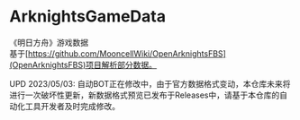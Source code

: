 # ArknightsGameData
《明日方舟》游戏数据  
基于[https://github.com/MooncellWiki/OpenArknightsFBS](OpenArknightsFBS)项目解析部分数据。  

UPD 2023/05/03: 自动BOT正在修改中，由于官方数据格式变动，本仓库未来将进行一次破坏性更新，新数据格式预览已发布于Releases中，请基于本仓库的自动化工具开发者及时完成修改。  

